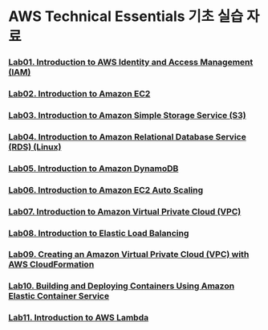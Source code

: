 # AWS Technical Essentials 기초 실습 자료

### [Lab01. Introduction to AWS Identity and Access Management (IAM)](https://github.com/itcommit-aws/tesslabs/master/lab01.md)

### [Lab02. Introduction to Amazon EC2](https://github.com/cloudjjang/mzc-101-tech/blob/master/lab02.md)

### [Lab03. Introduction to Amazon Simple Storage Service (S3)](https://github.com/cloudjjang/mzc-101-tech/blob/master/lab03.md)

### [Lab04. Introduction to Amazon Relational Database Service (RDS) (Linux)](https://github.com/cloudjjang/mzc-101-tech/blob/master/lab04.md)

### [Lab05. Introduction to Amazon DynamoDB](https://github.com/cloudjjang/mzc-101-tech/blob/master/lab05.md)

### [Lab06. Introduction to Amazon EC2 Auto Scaling](https://github.com/cloudjjang/mzc-101-tech/blob/master/lab06.md)

### [Lab07. Introduction to Amazon Virtual Private Cloud (VPC)](https://github.com/cloudjjang/mzc-101-tech/blob/master/lab07.md)

### [Lab08. Introduction to Elastic Load Balancing](https://github.com/cloudjjang/mzc-101-tech/blob/master/lab08.md)

### [Lab09. Creating an Amazon Virtual Private Cloud (VPC) with AWS CloudFormation](https://github.com/cloudjjang/mzc-101-tech/blob/master/lab09.md)

### [Lab10. Building and Deploying Containers Using Amazon Elastic Container Service](https://github.com/cloudjjang/mzc-101-tech/blob/master/lab10.md)

### [Lab11. Introduction to AWS Lambda](https://github.com/cloudjjang/mzc-101-tech/blob/master/lab11.md)
